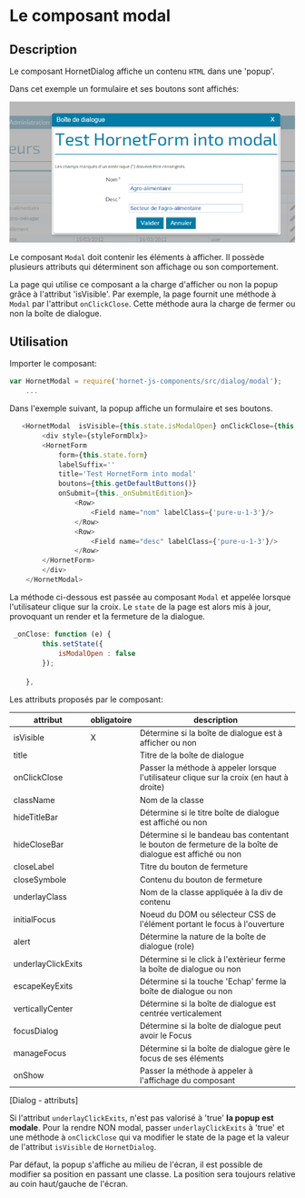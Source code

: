 # Le composant modal

## Description

Le composant HornetDialog affiche un contenu `HTML` dans une 'popup'.

Dans cet exemple un formulaire et ses boutons sont affichés:

![Boîte de confirmation](./sources/composants/dialog/boite-modal.png)

Le composant `Modal` doit contenir les éléments à afficher. Il possède plusieurs attributs qui déterminent son affichage ou son comportement.

La page qui utilise ce composant a la charge d'afficher ou non la popup grâce à l'attribut 'isVisible'.
Par exemple, la page fournit une méthode à `Modal` par l'attribut `onClickClose`. Cette méthode aura la charge de fermer ou non la boîte de dialogue.

## Utilisation

Importer le composant:

```javascript
var HornetModal = require('hornet-js-components/src/dialog/modal');
    ...
```

Dans l'exemple suivant, la popup affiche un formulaire et ses boutons. 

```javascript
   <HornetModal  isVisible={this.state.isModalOpen} onClickClose={this._onClose} >
        <div style={styleFormDlx}>
        <HornetForm
            form={this.state.form}
            labelSuffix=''
            title='Test HornetForm into modal'
            boutons={this.getDefaultButtons()}
            onSubmit={this._onSubmitEdition}>
                <Row>
                    <Field name="nom" labelClass={'pure-u-1-3'}/>
                </Row>
                <Row>
                    <Field name="desc" labelClass={'pure-u-1-3'}/>
                </Row>
        </HornetForm>
        </div>
    </HornetModal>
```

La méthode ci-dessous est passée au composant `Modal` et appelée lorsque l'utilisateur clique sur la croix.
Le `state` de la page est alors mis à jour, provoquant un render et la fermeture de la dialogue.

```javascript
 _onClose: function (e) {       
        this.setState({
            isModalOpen : false
        });
       
    },
```

Les attributs proposés par le composant:

| attribut | obligatoire | description |
| -------- | ----------- | ----------- |
| isVisible | X | Détermine si la boîte de dialogue est à afficher ou non |
| title |  |Titre de la boîte de dialogue |
| onClickClose |   | Passer la méthode à appeler lorsque l'utilisateur clique sur la croix (en haut à droite)  |
| className| | Nom de la classe |
| hideTitleBar | | Détermine si le titre boîte de dialogue est affiché ou non |
| hideCloseBar | | Détermine si le bandeau bas contentant le bouton de fermeture de la boîte de dialogue est affiché ou non |
| closeLabel | |  Titre du bouton de fermeture |
| closeSymbole | | Contenu du bouton de fermeture |
| underlayClass| | Nom de la classe appliquée à la div de contenu |
| initialFocus | | Noeud du DOM ou sélecteur CSS de l'élément portant le focus à l'ouverture |
| alert |  | Détermine la nature de la boîte de dialogue (role) |
| underlayClickExits |  | Détermine si le click à l'extèrieur ferme la boîte de dialogue ou non |
| escapeKeyExits |  | Détermine si la touche 'Echap' ferme la boîte de dialogue ou non |
| verticallyCenter |  | Détermine si la boîte de dialogue est centrée verticalement |
| focusDialog |  | Détermine si la boîte de dialogue peut avoir le Focus |
| manageFocus |  | Détermine si la boîte de dialogue gère le focus de ses éléments |
| onShow | | Passer la méthode à appeler à l'affichage du composant |
[Dialog - attributs]

Si l'attribut `underlayClickExits`, n'est pas valorisé à 'true' **la popup est modale**.
Pour la rendre NON modal, passer `underlayClickExits` à 'true' et une méthode à `onClickClose` qui va modifier le state de la page et la valeur de l'attribut `isVisible` de `HornetDialog`.

Par défaut, la popup s'affiche au milieu de l'écran, il est possible de modifier sa position en passant une classe. La position sera toujours relative au coin haut/gauche de l'écran.
